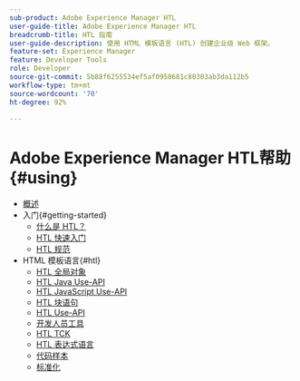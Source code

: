 ```yaml
---
sub-product: Adobe Experience Manager HTL
user-guide-title: Adobe Experience Manager HTL
breadcrumb-title: HTL 指南
user-guide-description: 使用 HTML 模板语言 (HTL) 创建企业级 Web 框架。
feature-set: Experience Manager
feature: Developer Tools
role: Developer
source-git-commit: 5b88f6255534ef5af0958681c80303ab3da112b5
workflow-type: tm+mt
source-wordcount: '70'
ht-degree: 92%

---
```



# Adobe Experience Manager HTL帮助 {#using}

+ [概述](overview.md)
+ 入门{#getting-started}
   + [什么是 HTL？](update.md)
   + [HTL 快速入门](getting-started.md)
   + [HTL 规范](htl-specification.md)
+ HTML 模板语言{#htl}
   + [HTL 全局对象](global-objects.md)
   + [HTL Java Use-API](use-api-java.md)
   + [HTL JavaScript Use-API](use-api-javascript.md)
   + [HTL 块语句](block-statements.md)
   + [HTL Use-API](use-api.md)
   + [开发人员工具](dev-tools.md)
   + [HTL TCK](htl-tck.md)
   + [HTL 表达式语言](expression-language.md)
   + [代码样本](code-samples.md)
   + [标准化](standardization.md)